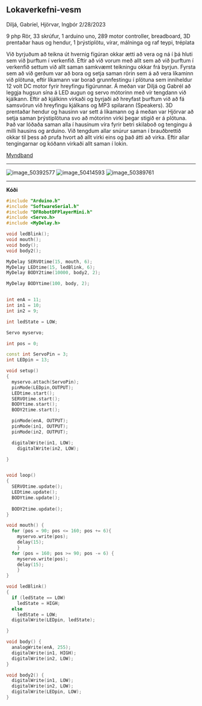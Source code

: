 ## Lokaverkefni-vesm
Diljá, Gabríel, Hjörvar, Ingþór  2/28/2023


9 php Rör, 33 skrúfur, 1 arduino uno, 289 motor controller, breadboard, 3D prentaðar haus og hendur, 1 þrýstiplötu, vírar, málninga og raf teypi, tréplata


Við byrjuðum að teikna út hvernig fígúran okkar ætti að vera og ná í þá hluti sem við þurftum í verkenfið. Eftir að við vorum með allt sem að við þurftum í verkenfið settum við allt saman samkvæmt teikningu okkar frá byrjun. Fyrsta sem að við gerðum var að bora og setja saman rörin sem á að vera líkaminn við plötuna, eftir líkamann var borað grunnfestingu í plötuna sem inniheldur 12 volt DC motor fyrir hreyfingu fígúrunnar. Á meðan var Diljá og Gabrél að leggja hugsun sína á LED augun og servo mótorinn með vír tengdann við kjálkann. Eftir að kjálkinn virkaði og byrjaði að hreyfast þurftum við að fá samsvörun við hreyfingu kjálkans og MP3 spilarann (Speakers). 3D prentaðar hendur og hausinn var sett á líkamann og á meðan var Hjörvar að setja saman þrýstiplötuna svo að mótorinn virki þegar stigið er á plötuna. Það var lóðaða saman alla í hausinum víra fyrir betri skilaboð og tengingu á milli hausins og arduino. Við tengdum allar snúrur saman í brauðbrettið okkar til þess að prufa hvort að allt virki eins og það átti að virka. Eftir allar tengingarnar og kóðann virkaði allt saman í lokin.

[Myndband](https://youtu.be/SZJ2jEFvygw)


---

![image_50392577](https://user-images.githubusercontent.com/123474820/222184169-98a115d0-eedc-4d68-bd62-619794939c9f.JPG)
![image_50414593](https://user-images.githubusercontent.com/123474820/222184179-b9fcc1e0-9368-426e-b40f-410246f52045.JPG)
![image_50389761](https://user-images.githubusercontent.com/123474820/222184189-5327c98f-0c2a-464c-a905-593f7946032e.JPG)


---

**Kóði**
```C++
#include "Arduino.h"
#include "SoftwareSerial.h"
#include "DFRobotDFPlayerMini.h"
#include <Servo.h>
#include <MyDelay.h>

void ledBlink();
void mouth();
void body();
void body2();

MyDelay SERVOtime(15, mouth, 6);
MyDelay LEDtime(15, ledBlink, 6);
MyDelay BODY2time(10000, body2, 2);

MyDelay BODYtime(100, body, 2);


int enA = 11;
int in1 = 10;
int in2 = 9;

int ledState = LOW;

Servo myservo; 

int pos = 0;

const int ServoPin = 3;
int LEDpin = 13;

void setup()
{
  myservo.attach(ServoPin);
  pinMode(LEDpin,OUTPUT);
  LEDtime.start();
  SERVOtime.start();
  BODYtime.start();
  BODY2time.start();

  pinMode(enA, OUTPUT);
  pinMode(in1, OUTPUT);
  pinMode(in2, OUTPUT);

  digitalWrite(in1, LOW);
    digitalWrite(in2, LOW);

}


void loop() 
{
  SERVOtime.update();
  LEDtime.update();
  BODYtime.update();
 
  BODY2time.update();
}

void mouth() {
  for (pos = 90; pos <= 160; pos += 6){
    myservo.write(pos);
    delay(15);
    }
  for (pos = 160; pos >= 90; pos -= 6) { 
    myservo.write(pos); 
    delay(15);
    }
}

void ledBlink()
{
  if (ledState == LOW) 
    ledState = HIGH;
  else
    ledState = LOW;
  digitalWrite(LEDpin, ledState);

}

void body() {
  analogWrite(enA, 255);
  digitalWrite(in1, HIGH);
  digitalWrite(in2, LOW);
}

void body2() {
  digitalWrite(in1, LOW);
  digitalWrite(in2, LOW);
  digitalWrite(LEDpin, LOW);
}
```
